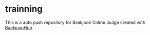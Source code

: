 # trainning
This is a auto push repository for Baekjoon Online Judge created with [BaekjoonHub](https://github.com/BaekjoonHub/BaekjoonHub).
